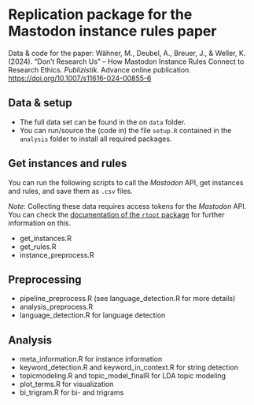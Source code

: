 # Replication package for the Mastodon instance rules paper

Data & code for the paper: Wähner, M., Deubel, A., Breuer, J., & Weller, K. (2024). “Don’t Research Us” – How Mastodon Instance Rules Connect to Research Ethics. *Publizistik*. Advance online publication. https://doi.org/10.1007/s11616-024-00855-6


## Data & setup
* The full data set can be found in the on `data` folder.
* You can run/source the (code in) the file `setup.R` contained in the `analysis` folder to install all required packages.

## Get instances and rules
You can run the following scripts to call the *Mastodon* API, get instances and rules, and save them as `.csv` files.

*Note*: Collecting these data requires access tokens for the *Mastodon* API. You can check the [documentation of the `rtoot` package](https://gesistsa.github.io/rtoot/articles/auth.html) for further information on this.

* get_instances.R
* get_rules.R
* instance_preprocess.R

## Preprocessing

* pipeline_preprocess.R (see language_detection.R for more details)
* analysis_preprocess.R
* language_detection.R for language detection

## Analysis

* meta_information.R for instance information
* keyword_detection.R and keyword_in_context.R for string detection
* topicmodeling.R and topic_model_finalR for LDA topic modeling
* plot_terms.R for visualization
* bi_trigram.R for bi- and trigrams